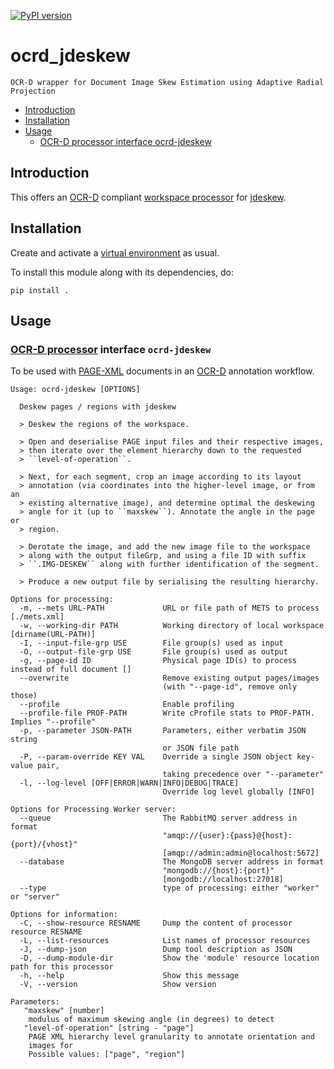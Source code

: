 [![PyPI version](https://badge.fury.io/py/ocrd-jdeskew.svg)](https://badge.fury.io/py/ocrd-jdeskew)

# ocrd_jdeskew

    OCR-D wrapper for Document Image Skew Estimation using Adaptive Radial Projection

  * [Introduction](#introduction)
  * [Installation](#installation)
  * [Usage](#usage)
     * [OCR-D processor interface ocrd-jdeskew](#ocr-d-processor-interface-ocrd-jdeskew)

## Introduction

This offers an [OCR-D](https://ocr-d.de) compliant [workspace processor](https://ocr-d.de/en/spec/cli) for [jdeskew](https://github.com/jdeskew/jdeskew).

## Installation

Create and activate a [virtual environment](https://packaging.python.org/tutorials/installing-packages/#creating-virtual-environments) as usual.

To install this module along with its dependencies, do:

    pip install .

## Usage

### [OCR-D processor](https://ocr-d.de/en/spec/cli) interface `ocrd-jdeskew`

To be used with [PAGE-XML](https://github.com/PRImA-Research-Lab/PAGE-XML) documents in an [OCR-D](https://ocr-d.de/en/about) annotation workflow.

```
Usage: ocrd-jdeskew [OPTIONS]

  Deskew pages / regions with jdeskew

  > Deskew the regions of the workspace.

  > Open and deserialise PAGE input files and their respective images,
  > then iterate over the element hierarchy down to the requested
  > ``level-of-operation``.

  > Next, for each segment, crop an image according to its layout
  > annotation (via coordinates into the higher-level image, or from an
  > existing alternative image), and determine optimal the deskewing
  > angle for it (up to ``maxskew``). Annotate the angle in the page or
  > region.

  > Derotate the image, and add the new image file to the workspace
  > along with the output fileGrp, and using a file ID with suffix
  > ``.IMG-DESKEW`` along with further identification of the segment.

  > Produce a new output file by serialising the resulting hierarchy.

Options for processing:
  -m, --mets URL-PATH             URL or file path of METS to process [./mets.xml]
  -w, --working-dir PATH          Working directory of local workspace [dirname(URL-PATH)]
  -I, --input-file-grp USE        File group(s) used as input
  -O, --output-file-grp USE       File group(s) used as output
  -g, --page-id ID                Physical page ID(s) to process instead of full document []
  --overwrite                     Remove existing output pages/images
                                  (with "--page-id", remove only those)
  --profile                       Enable profiling
  --profile-file PROF-PATH        Write cProfile stats to PROF-PATH. Implies "--profile"
  -p, --parameter JSON-PATH       Parameters, either verbatim JSON string
                                  or JSON file path
  -P, --param-override KEY VAL    Override a single JSON object key-value pair,
                                  taking precedence over "--parameter"
  -l, --log-level [OFF|ERROR|WARN|INFO|DEBUG|TRACE]
                                  Override log level globally [INFO]

Options for Processing Worker server:
  --queue                         The RabbitMQ server address in format
                                  "amqp://{user}:{pass}@{host}:{port}/{vhost}"
                                  [amqp://admin:admin@localhost:5672]
  --database                      The MongoDB server address in format
                                  "mongodb://{host}:{port}"
                                  [mongodb://localhost:27018]
  --type                          type of processing: either "worker" or "server"

Options for information:
  -C, --show-resource RESNAME     Dump the content of processor resource RESNAME
  -L, --list-resources            List names of processor resources
  -J, --dump-json                 Dump tool description as JSON
  -D, --dump-module-dir           Show the 'module' resource location path for this processor
  -h, --help                      Show this message
  -V, --version                   Show version

Parameters:
   "maxskew" [number]
    modulus of maximum skewing angle (in degrees) to detect
   "level-of-operation" [string - "page"]
    PAGE XML hierarchy level granularity to annotate orientation and
    images for
    Possible values: ["page", "region"]

```



